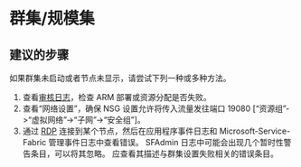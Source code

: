 <properties
    pageTitle="cluster/scalesets"
    description="群集/规模集"
    service="microsoft.servicefabric"
    resource="clusters"
    authors="cts-shrahman"
    displayOrder=""
    selfHelpType="generic"
    supportTopicIds="32518065"
    resourceTags=""
    productPesIds="15842"
    cloudEnvironments="public"
/>


# 群集/规模集

## **建议的步骤**
如果群集未启动或者节点未显示，请尝试下列一种或多种方法。

1. 查看[审核日志](data-blade:Microsoft_Azure_Insights.AzureDiagnosticsBladeWithParameter)，检查 ARM 部署或资源分配是否失败。
2. 查看“网络设置”，确保 NSG 设置允许将传入流量发往端口 19080 [“资源组”->“虚拟网络”->“子网”->“安全组”]。
3. 通过 [RDP](https://azure.microsoft.com/documentation/articles/service-fabric-cluster-nodetypes/#remote-connect-to-a-vm-scale-set-instance-or-a-cluster-node) 连接到某个节点，然后在应用程序事件日志和 Microsoft-Service-Fabric 管理事件日志中查看错误。  SFAdmin 日志中可能会出现几个暂时性警告条目，可以将其忽略。 应查看其描述与群集设置失败相关的错误条目。 




<!--HONumber=Oct16_HO4-->


